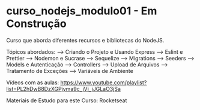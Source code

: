 # curso_nodejs_modulo01 - Em Construção

Curso que aborda diferentes recursos e bibliotecas do NodeJS.

Tópicos abordados: --> Criando o Projeto e Usando Express --> Eslint e Prettier --> Nodemon e Sucrase --> Sequelize --> Migrations --> Seeders --> Models e Autenticação --> Controllers --> Upload de Arquivos --> Tratamento de Exceções --> Variáveis de Ambiente

Vídeos com as aulas: https://www.youtube.com/playlist?list=PL2hDwB8DzXGPjyma9c_jVi_jJGLaO3jSa

Materiais de Estudo para este Curso: Rocketseat
